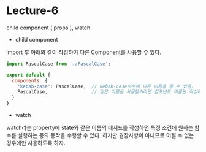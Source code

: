 # Lecture-6
child component ( props ), watch

* child component

import 후 아래와 같이 작성하여 다른 Component를 사용할 수 있다.
```js 
import PascalCase from './PascalCase';

export default {
  components: {
    'kebab-case': PascalCase,  // kebab-case부분에 다른 이름을 줄 수 있음.
    PascalCase,                // 같은 이름을 사용할거라면 컴포넌트 이름만 작성해도 무방
  }
}
```

* watch

watch라는 property에 state와 같은 이름의 메서드를 작성하면 특정 조건에 원하는 함수를 실행하는 등의 동작을 수행할 수 있다. 하지만 권장사항이 아니므로 어쩔 수 없는 경우에만 사용하도록 하자.